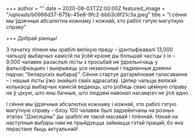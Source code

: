 +++
author = ""
date = 2020-08-03T22:00:00Z
featured_image = "/uploads/b0966d37-675b-45e8-9fc2-bbb3c6f21c3a.jpeg"
title = "І сёння мы ўдзячныя абсалютна кожнаму і кожнай, хто рабілі гэтую магутную справу"

+++
Добрай раніцы! 

З пачатку ліпеня мы зрабілі вялікую працу – ідэнтыфікавалі 13,000 чальцоў выбарчых камісій па ўсёй краіне ды большай частцы з іх – 9,000 чалавек разаслалі лісты з просьбай не ўдзельнічаць у фальсіфікацыях і выкрываць усе незаконныя і падманныя дзеянні падчас “беларускіх выбараў”. Сёння стартуе датэрміновае галасаванне – і нашыя лісты ўжо знайшлі сваіх адрасатаў. Цяпер чальцы вялікай колькасці выбарчых камісій ведаюць, што робяць сваю цёмную справу не ў ціхую, што яны бачныя, што людзям навокал насамрэч не ўсё адно.

І сёння мы ўдзячныя абсалютна кожнаму і кожнай, хто рабілі гэтую магутную справу – блізу 100 чалавек былі задзейнічаны на розных этапах “Дзесяціны” ды зрабілі яе такой масавай і плённай. Няхай на наступныя выбары нам не прыйдзецца займацца гэтай працай, бо яна перастане быць актуальнай!